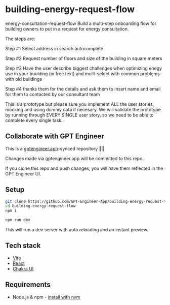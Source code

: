 # building-energy-request-flow

energy-consultation-request-flow
Build a multi-step onboarding flow for building owners to put in a request for energy consultation. 

The steps are: 

Step #1
Select address in search autocomplete

Step #2 
Request number of floors and size of the building in square meters

Step #3
Have the user describe biggest challenges when optimizing enegy use in your buulding (in free text) and mulit-select with common problems with old buildings

Step #4
thanks them for the details and ask them to insert name and email for them to contacted by our consultant team

This is a prototype but please sure you implement ALL the user stories, mocking and using dummy data if necesary. We will validate the prototype by running through EVERY SINGLE user story, so we need to be able to complete every single task.

## Collaborate with GPT Engineer

This is a [gptengineer.app](https://gptengineer.app)-synced repository 🌟🤖

Changes made via gptengineer.app will be committed to this repo.

If you clone this repo and push changes, you will have them reflected in the GPT Engineer UI.

## Setup

```sh
git clone https://github.com/GPT-Engineer-App/building-energy-request-flow.git
cd building-energy-request-flow
npm i
```

```sh
npm run dev
```

This will run a dev server with auto reloading and an instant preview.

## Tech stack

- [Vite](https://vitejs.dev/)
- [React](https://react.dev/)
- [Chakra UI](https://chakra-ui.com/)

## Requirements

- Node.js & npm - [install with nvm](https://github.com/nvm-sh/nvm#installing-and-updating)
